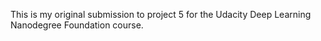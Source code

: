 This is my original submission to project 5 for the Udacity Deep Learning Nanodegree Foundation course.